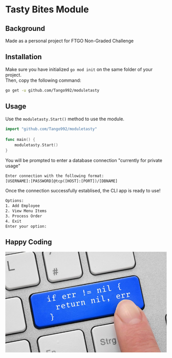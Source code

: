 # Tasty Bites Module

## Background

Made as a personal project for FTGO Non-Graded Challenge

## Installation

Make sure you have initialized `go mod init` on the same folder of your project.\
Then, copy the following command:

```bash
go get -u github.com/Tango992/moduletasty
```

## Usage

Use the `moduletasty.Start()` method to use the module.

```go
import "github.com/Tango992/moduletasty"

func main() {
	moduletasty.Start()
}
```

You will be prompted to enter a database connection "currently for private usage"

```console
Enter connection with the following format:
[USERNAME]:[PASSWORD]@tcp([HOST]:[PORT])/[DBNAME]
```

Once the connection successfully establised, the CLI app is ready to use!

```console
Options:
1. Add Employee
2. View Menu Items
3. Process Order
4. Exit
Enter your option: 
```

## Happy Coding

![err nil](easteregg.jpg)